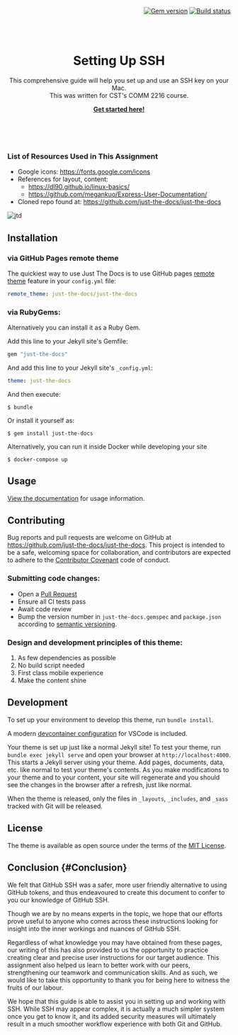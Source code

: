 <p align="right">
    <a href="https://badge.fury.io/rb/just-the-docs"><img src="https://badge.fury.io/rb/just-the-docs.svg" alt="Gem version"></a> <a href="https://github.com/just-the-docs/just-the-docs/actions?query=workflow%3A%22main+branch+CI%22"><img src="https://github.com/just-the-docs/just-the-docs/workflows/main%20branch%20CI/badge.svg" alt="Build status"></a>
</p>
<br><br>
<p align="center">
    <h1 align="center">Setting Up SSH</h1>
    <p align="center">This comprehensive guide will help you set up and use an SSH key on your Mac.<br>This was written for CST's COMM 2216 course.</p>
    <p align="center"><strong><a href="https://dlepke.github.io/Deanna-Wilson-Ray/">Get started here!</a></strong></p>
    <br><br><br>
</p>

### List of Resources Used in This Assignment
* Google icons: https://fonts.google.com/icons
* References for layout, content:
    * https://dl90.github.io/linux-basics/
    * https://github.com/megankuo/Express-User-Documentation/
* Cloned repo found at: https://github.com/just-the-docs/just-the-docs




![jtd](https://user-images.githubusercontent.com/896475/47384541-89053c80-d6d5-11e8-98dc-dba16e192de9.gif)

## Installation

### via GitHub Pages remote theme

The quickiest way to use Just The Docs is to use GitHub pages [remote theme](https://blog.github.com/2017-11-29-use-any-theme-with-github-pages/) feature in your `config.yml` file:

```yaml
remote_theme: just-the-docs/just-the-docs
```
### via RubyGems:

Alternatively you can install it as a Ruby Gem.

Add this line to your Jekyll site's Gemfile:

```ruby
gem "just-the-docs"
```

And add this line to your Jekyll site's `_config.yml`:

```yaml
theme: just-the-docs
```

And then execute:

    $ bundle

Or install it yourself as:

    $ gem install just-the-docs

Alternatively, you can run it inside Docker while developing your site

    $ docker-compose up

## Usage

[View the documentation](https://just-the-docs.github.io/just-the-docs/) for usage information.

## Contributing

Bug reports and pull requests are welcome on GitHub at https://github.com/just-the-docs/just-the-docs. This project is intended to be a safe, welcoming space for collaboration, and contributors are expected to adhere to the [Contributor Covenant](http://contributor-covenant.org) code of conduct.

### Submitting code changes:

- Open a [Pull Request](https://github.com/just-the-docs/just-the-docs/pulls)
- Ensure all CI tests pass
- Await code review
- Bump the version number in `just-the-docs.gemspec` and `package.json` according to [semantic versioning](https://semver.org/).

### Design and development principles of this theme:

1. As few dependencies as possible
2. No build script needed
3. First class mobile experience
4. Make the content shine

## Development

To set up your environment to develop this theme, run `bundle install`.

A modern [devcontainer configuration](https://code.visualstudio.com/docs/remote/containers) for VSCode is included.

Your theme is set up just like a normal Jekyll site! To test your theme, run `bundle exec jekyll serve` and open your browser at `http://localhost:4000`. This starts a Jekyll server using your theme. Add pages, documents, data, etc. like normal to test your theme's contents. As you make modifications to your theme and to your content, your site will regenerate and you should see the changes in the browser after a refresh, just like normal.

When the theme is released, only the files in `_layouts`, `_includes`, and `_sass` tracked with Git will be released.

## License

The theme is available as open source under the terms of the [MIT License](http://opensource.org/licenses/MIT).

## Conclusion {#Conclusion}
We felt that GitHub SSH was a safer, more user friendly alternative to using GitHub tokens, and thus endeavoured to create this document to confer to you our knowledge of GitHub SSH.

Though we are by no means experts in the topic, we hope that our efforts prove useful to anyone who comes across these instructions looking for insight into the inner workings and nuances of GitHub SSH.

Regardless of what knowledge you may have obtained from these pages, our writing of this has also provided to us the opportunity to practice creating clear and precise user instructions for our target audience. This assignment also helped us learn to better work with our peers, strengthening our teamwork and communication skills. And as such, we would like to take this opportunity to thank you for being here to witness the fruits of our labour.

We hope that this guide is able to assist you in setting up and working with SSH. While SSH may appear complex, it is actually a much simpler system once you get to know it, and its added security measures will ultimately result in a much smoother workflow experience with both Git and GitHub.
